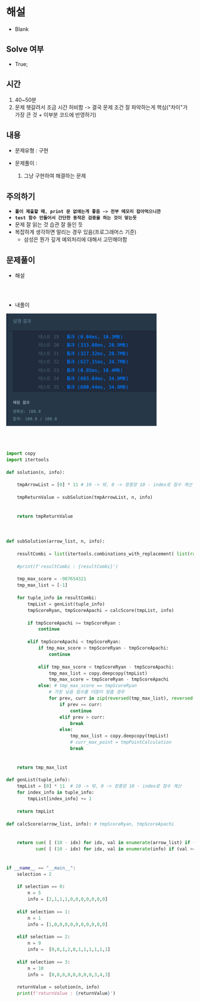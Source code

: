 # 해설
- Blank


## Solve 여부
- True;


## 시간
  1) 40~50분
  2) 문제 헷갈려서 조금 시간 허비함 -> 결국 문제 조건 잘 파악하는게 핵심("차이"가 가장 큰 것 + 이부분 코드에 반영하기)

## 내용
- 문제유형 : 구현
- 문제풀이 :

    1) 그냥 구현하여 해결하는 문제


## 주의하기

- **`풀이 제출할 때, print 문 없애는게 좋음 -> 전부 메모리 잡아먹으니깐`**
- **`test 함수 만들어서 간단한 동작은 검증을 하는 것이 맞는듯`**
- 문제 잘 읽는 것 습관 잘 들인 듯
- 복잡하게 생각하면 말리는 경우 있음(프로그래머스 기준)
  - 삼성은 뭔가 깊게 예외처리에 대해서 고민해야함


## 문제풀이

- 해설
```python
```

<br>

- 내풀이

![img1.png](img1.png)

<br>

```python

import copy
import itertools

def solution(n, info):

    tmpArrowList = [0] * 11 # 10 -> 밖, 0 -> 정중앙 10 - index로 점수 계산

    tmpReturnValue = subSolution(tmpArrowList, n, info)


    return tmpReturnValue



def subSolution(arrow_list, n, info):

    resultCombi = list(itertools.combinations_with_replacement( list(range(0, 11)) , n))

    #print(f'resultCombi : {resultCombi}')

    tmp_max_score = -987654321
    tmp_max_list = [-1]

    for tuple_info in resultCombi:
        tmpList = genList(tuple_info)
        tmpScoreRyan, tmpScoreApachi = calcScore(tmpList, info)

        if tmpScoreApachi >= tmpScoreRyan :
            continue

        elif tmpScoreApachi < tmpScoreRyan:
            if tmp_max_score > tmpScoreRyan - tmpScoreApachi:
                continue

            elif tmp_max_score < tmpScoreRyan - tmpScoreApachi:
                tmp_max_list = copy.deepcopy(tmpList)
                tmp_max_score = tmpScoreRyan - tmpScoreApachi
            else: # tmp_max_score == tmpScoreRyan
                # 가장 낮음 점수를 더많이 맞춤 경우
                for prev, curr in zip(reversed(tmp_max_list), reversed(tmpList)):
                    if prev == curr:
                        continue
                    elif prev > curr:
                        break
                    else:
                        tmp_max_list = copy.deepcopy(tmpList)
                        # curr_max_point = tmpPointCalculation
                        break


    return tmp_max_list

def genList(tuple_info):
    tmpList = [0] * 11  # 10 -> 밖, 0 -> 정중앙 10 - index로 점수 계산
    for index_info in tuple_info:
        tmpList[index_info] += 1

    return tmpList

def calcScore(arrow_list, info): # tmpScoreRyan, tmpScoreApachi


    return sum( [ (10 - idx) for idx, val in enumerate(arrow_list) if (val > info[idx] and val > 0) ] ), \
           sum( [ (10 - idx) for idx, val in enumerate(info) if (val >= arrow_list[idx] and val > 0) ] )


if __name__ == "__main__":
    selection = 2

    if selection == 0:
        n = 5
        info = [2,1,1,1,0,0,0,0,0,0,0]

    elif selection == 1:
        n = 1
        info = [1,0,0,0,0,0,0,0,0,0,0]

    elif selection == 2:
        n = 9
        info = 	[0,0,1,2,0,1,1,1,1,1,1]

    elif selection == 3:
        n = 10
        info = 	[0,0,0,0,0,0,0,0,3,4,3]

    returnValue = solution(n, info)
    print(f'returnValue : {returnValue}')

```


